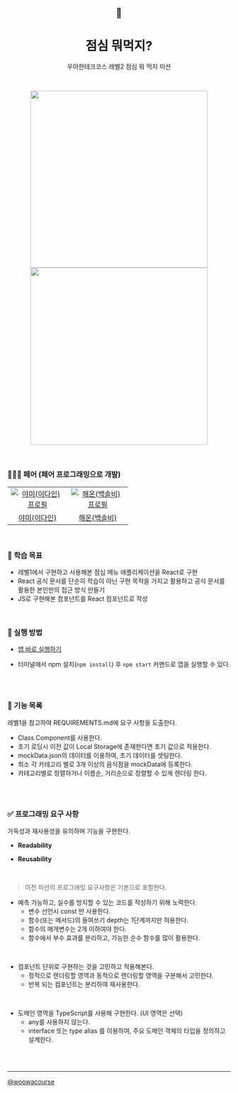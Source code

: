 <h2 align="middle">🤔</h2>
<h1 align="middle">점심 뭐먹지?</h1>
<p align="middle">우아한테크코스 레벨2 점심 뭐 먹지 미션</p>

<br>

<p align="middle">
  <img src="https://user-images.githubusercontent.com/108778921/231674549-bb59cd3d-1097-438b-aa34-517f680cb37b.png" width="400px">
  <img src="https://user-images.githubusercontent.com/108778921/231673191-fdaa9e3f-8521-46a2-bb68-885dc1696576.png" width="400px">
</p>

<br>

### 🧑‍🤝‍🧑 페어 (페어 프로그래밍으로 개발)

<table>
  <tr>
    <td align="center" width="120px">
      <a href="https://github.com/feb-dain" target="_blank">
        <img src="https://avatars.githubusercontent.com/u/108778921?v=4" alt="야미(이다인) 프로필" />
      </a>
    </td>
    <td align="center" width="120px">
      <a href="https://github.com/hae-on" target="_blank">
        <img src="https://avatars.githubusercontent.com/u/80464961?v=4" alt="해온(백솔비) 프로필" />
      </a>
    </td>
  </tr>
  <tr>
    <td align="center">
      <a href="https://github.com/feb-dain" target="_blank">
        야미(이다인)
      </a>
    </td>
    <td align="center">
      <a href="https://github.com/hae-on" target="_blank">
        해온(백솔비) 
      </a>
    </td>
  </tr>
</table>

<br>

### 📍 학습 목표

- 레벨1에서 구현하고 사용해본 점심 메뉴 애플리케이션을 React로 구현
- React 공식 문서를 단순히 학습이 아닌 구현 목적을 가지고 활용하고 공식 문서를 활용한 본인만의 접근 방식 만들기
- JS로 구현해본 컴포넌트를 React 컴포넌트로 작성

<br>

### 📝 실행 방법

- <a href="">앱 바로 실행하기</a>

- 터미널에서 npm 설치(`npm install`) 후 `npm start` 커맨드로 앱을 실행할 수 있다.

<br>
<br>

### 🎯 기능 목록

레벨1을 참고하여 REQUIREMENTS.md에 요구 사항을 도출한다.

- Class Component를 사용한다.
- 초기 로딩시 이전 값이 Local Storage에 존재한다면 초기 값으로 적용한다.
- mockData.json의 데이터를 이용하여, 초기 데이터를 셋팅한다.
- 최소 각 카테고리 별로 3개 이상의 음식점을 mockData에 등록한다.
- 카테고리별로 정렬하거나 이름순, 거리순으로 정렬할 수 있게 렌더링 한다.

<br>
<br>

### ✅ 프로그래밍 요구 사항

가독성과 재사용성을 유의하며 기능을 구현한다.

- **Readability**
  <br>

- **Reusability**
  <br>

<br>

> 이전 미션의 프로그래밍 요구사항은 기본으로 포함한다.

- 예측 가능하고, 실수를 방지할 수 있는 코드를 작성하기 위해 노력한다.
  - 변수 선언시 const 만 사용한다.
  - 함수(또는 메서드)의 들여쓰기 depth는 1단계까지만 허용한다.
  - 함수의 매개변수는 2개 이하여야 한다.
  - 함수에서 부수 효과를 분리하고, 가능한 순수 함수를 많이 활용한다.

<br>

- 컴포넌트 단위로 구현하는 것을 고민하고 적용해본다.
  - 정적으로 렌더링할 영역과 동적으로 렌더링할 영역을 구분해서 고민한다.
  - 반복 되는 컴포넌트는 분리하여 재사용한다.

<br>

- 도메인 영역을 TypeScript를 사용해 구현한다. (UI 영역은 선택)
  - any를 사용하지 않는다.
  - interface 또는 type alias 를 이용하여, 주요 도메인 객체의 타입을 정의하고 설계한다.

<br>
<br>

---

<a href="https://github.com/woowacourse">@woowacourse</a>
